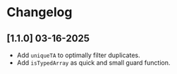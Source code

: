# Changelog

## [1.1.0] 03-16-2025

- Add `uniqueTA` to optimally filter duplicates.
- Add `isTypedArray` as quick and small guard function.
